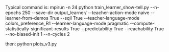 Typical command is: mpirun -n 24 python train_learner_show-tell.py --n-epochs 250 --save-dir output_learner/ --teacher-action-mode naive --learner-from-demos True --sqil True --teacher-language-mode colors_preference_R1 --learner-language-mode pragmatic --compute-statistically-significant-results True --predictability True --reachability True --no-biased-init 1 --n-cycles 2

then: python plots_v3.py
